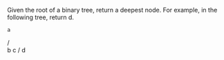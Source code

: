 Given the root of a binary tree, return a deepest node. For example, in the following tree, return d.

    a
   / \
  b   c
 /
d

